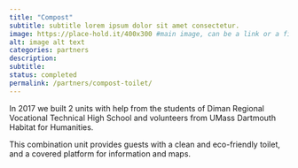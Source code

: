 ```yaml
---
title: "Compost"
subtitle: subtitle lorem ipsum dolor sit amet consectetur.
image: https://place-hold.it/400x300 #main image, can be a link or a file in assets/img/portfolio
alt: image alt text
categories: partners
description:
subtitle:
status: completed
permalink: /partners/compost-toilet/
---
```



In 2017 we built 2 units with help from the students of Diman Regional Vocational Technical High School and volunteers from UMass Dartmouth Habitat for Humanities.

This combination unit provides guests with a clean and eco-friendly toilet, and a covered platform for information and maps.